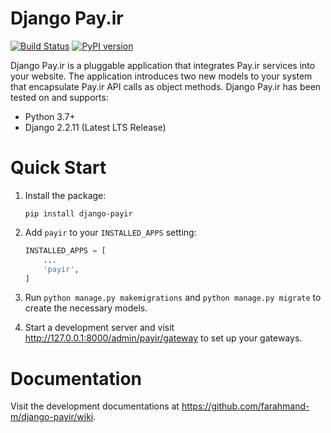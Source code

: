 # Django Pay.ir

[![Build Status](https://travis-ci.org/farahmand-m/django-payir.svg?branch=master)](https://travis-ci.org/farahmand-m/django-payir)
[![PyPI version](https://badge.fury.io/py/django-payir.svg)](https://badge.fury.io/py/django-payir)

Django Pay.ir is a pluggable application that integrates Pay.ir services into your website. The application introduces 
two new models to your system that encapsulate Pay.ir API calls as object methods. Django Pay.ir has been tested on and 
supports:

- Python 3.7+
- Django 2.2.11 (Latest LTS Release)

# Quick Start

1.  Install the package:

    ```shell script
    pip install django-payir
    ```

2.  Add `payir` to your `INSTALLED_APPS` setting:

    ```python
    INSTALLED_APPS = [
        ...
        'payir',
    ]
    ```

3.  Run `python manage.py makemigrations` and `python manage.py migrate` to create the necessary models.
4.  Start a development server and visit http://127.0.0.1:8000/admin/payir/gateway to set up your gateways.

# Documentation

Visit the development documentations at https://github.com/farahmand-m/django-payir/wiki.

